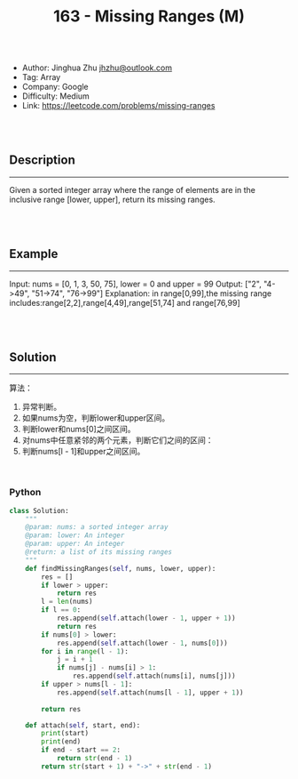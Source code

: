 # <center>163 - Missing Ranges (M)</center> 



<br></br>

* Author: Jinghua Zhu <jhzhu@outlook.com>
* Tag: Array
* Company: Google
* Difficulty: Medium
* Link: https://leetcode.com/problems/missing-ranges

<br></br>



## Description
----
Given a sorted integer array where the range of elements are in the inclusive range [lower, upper], return its missing ranges.

<br></br>



## Example
----
Input: nums = [0, 1, 3, 50, 75], lower = 0 and upper = 99
Output: ["2", "4->49", "51->74", "76->99"]
Explanation: in range[0,99],the missing range includes:range[2,2],range[4,49],range[51,74] and range[76,99]

<br></br>



## Solution
----
算法：
1. 异常判断。
2. 如果nums为空，判断lower和upper区间。
3. 判断lower和nums[0]之间区间。
4. 对nums中任意紧邻的两个元素，判断它们之间的区间：
5. 判断nums[l - 1]和upper之间区间。

<br>


### Python
```python
class Solution:
    """
    @param: nums: a sorted integer array
    @param: lower: An integer
    @param: upper: An integer
    @return: a list of its missing ranges
    """
    def findMissingRanges(self, nums, lower, upper):
        res = []
        if lower > upper:
            return res
        l = len(nums)
        if l == 0:
            res.append(self.attach(lower - 1, upper + 1))
            return res
        if nums[0] > lower:
            res.append(self.attach(lower - 1, nums[0]))
        for i in range(l - 1):
            j = i + 1
            if nums[j] - nums[i] > 1:
                res.append(self.attach(nums[i], nums[j]))
        if upper > nums[l - 1]:
            res.append(self.attach(nums[l - 1], upper + 1))
            
        return res

    def attach(self, start, end):
        print(start)
        print(end)
        if end - start == 2:
            return str(end - 1)
        return str(start + 1) + "->" + str(end - 1)
```